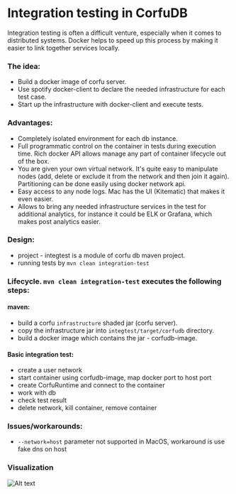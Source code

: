 # Integration testing in CorfuDB

Integration testing is often a difficult venture, especially when it comes to distributed systems.
Docker helps to speed up this process by making it easier to link together services locally.

### The idea:
 - Build a docker image of corfu server.
 - Use spotify docker-client to declare the needed infrastructure for each test case.
 - Start up the infrastructure with docker-client and execute tests.
 
### Advantages:
 - Completely isolated environment for each db instance.
 - Full programmatic control on the container in tests during execution time. 
   Rich docker API allows manage any part of container lifecycle out of the box.
 - You are given your own virtual network. 
   It's quite easy to manipulate nodes (add, delete or exclude it from the network and then join it again). 
   Partitioning can be done easily using docker network api.
 - Easy access to any node logs. Mac has the UI (Kitematic) that makes it even easier.
 - Allows to bring any needed infrastructure services in the test for additional analytics, for instance it could be ELK or Grafana, 
   which makes post analytics easier.

### Design:
 - project - integtest is a module of corfu db maven project. 
 - running tests by `mvn clean integration-test`

### Lifecycle. `mvn clean integration-test` executes the following steps:
 #### maven:
 - build a corfu `infrastructure` shaded jar (corfu server).
 - copy the infrastructure jar into `integtest/target/corfudb` directory.
 - build a docker image which contains the jar - corfudb-image.
 
 #### Basic integration test:
 - create a user network
 - start container using corfudb-image, map docker port to host port
 - create CorfuRuntime and connect to the container
 - work with db
 - check test result
 - delete network, kill container, remove container
 
### Issues/workarounds:
 - `--network=host` parameter not supported in MacOS, workaround is use fake dns on host
 
### Visualization

![Alt text](https://goo.gl/kMFBtd)
